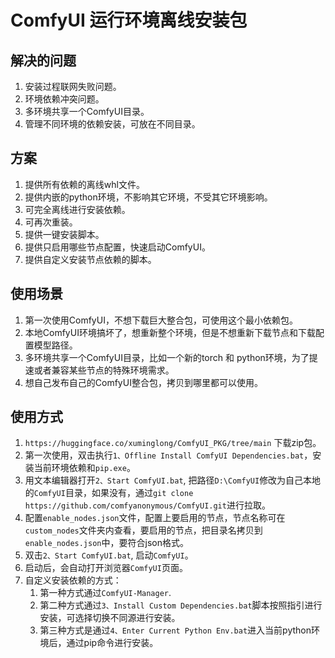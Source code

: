 
# ComfyUI 运行环境离线安装包

## 解决的问题
1. 安装过程联网失败问题。
2. 环境依赖冲突问题。
3. 多环境共享一个ComfyUI目录。
4. 管理不同环境的依赖安装，可放在不同目录。

## 方案
1. 提供所有依赖的离线whl文件。
2. 提供内嵌的python环境，不影响其它环境，不受其它环境影响。
3. 可完全离线进行安装依赖。
4. 可再次重装。
5. 提供一键安装脚本。
6. 提供只启用哪些节点配置，快速启动ComfyUI。
7. 提供自定义安装节点依赖的脚本。

## 使用场景
1. 第一次使用ComfyUI，不想下载巨大整合包，可使用这个最小依赖包。
2. 本地ComfyUI环境搞坏了，想重新整个环境，但是不想重新下载节点和下载配置模型路径。
3. 多环境共享一个ComfyUI目录，比如一个新的torch 和 python环境，为了提速或者兼容某些节点的特殊环境需求。
4. 想自己发布自己的ComfyUI整合包，拷贝到哪里都可以使用。


## 使用方式

1. `https://huggingface.co/xuminglong/ComfyUI_PKG/tree/main` 下载zip包。
2. 第一次使用，双击执行`1、Offline Install ComfyUI Dependencies.bat`，安装当前环境依赖和`pip.exe`。
3. 用文本编辑器打开`2、Start ComfyUI.bat`, 把路径`D:\ComfyUI`修改为自己本地的`ComfyUI`目录，如果没有，通过`git clone https://github.com/comfyanonymous/ComfyUI.git`进行拉取。
4. 配置`enable_nodes.json`文件，配置上要启用的节点，节点名称可在`custom_nodes`文件夹内查看，要启用的节点，把目录名拷贝到`enable_nodes.json`中，要符合json格式。
5. 双击`2、Start ComfyUI.bat`, 启动`ComfyUI`。
6. 启动后，会自动打开浏览器`ComfyUI`页面。
7. 自定义安装依赖的方式：
   1. 第一种方式通过`ComfyUI-Manager`.
   2. 第二种方式通过`3、Install Custom Dependencies.bat`脚本按照指引进行安装，可选择切换不同源进行安装。
   3. 第三种方式是通过`4、Enter Current Python Env.bat`进入当前python环境后，通过pip命令进行安装。
